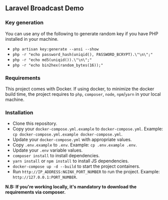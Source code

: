 Laravel Broadcast Demo
---

### Key generation
You can use any of the following to generate random key if you have PHP installed in your machine.
- `php artisan key:generate --ansi --show`
- `php -r "echo password_hash(uniqid(), PASSWORD_BCRYPT).\"\n\";"`
- `php -r "echo md5(uniqid()).\"\n\";"`
- `php -r "echo bin2hex(random_bytes(16));"`

### Requirements
This project comes with Docker. If using docker, to minimize the docker build time, the project requires to `php`, `composer`, `node`, `npm`/`yarn` in your local machine.

### Installation
- Clone this repository.
- Copy your `docker-compose.yml.example` to `docker-compose.yml`. Example: `cp docker-compose.yml.example docker-compose.yml`.
- Update your `docker-compose.yml` with appropriate values.
- Copy `.env.example` to `.env`. Example: `cp .env.example .env`.
- Update your `.env` variable values.
- `composer install` to install dependencies.
- `yarn install` or `npm install` to install JS dependencies.
- `docker-compose up -d --build` to start the project containers.
- Run `http://IP_ADDRESS:NGINX_PORT_NUMBER` to run the project. Example: `http://127.0.0.1:PORT_NUMBER`.

**N.B: If you're working locally, it's mandatory to download the requirements via composer.**